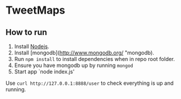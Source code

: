 TweetMaps
=========

How to run
--------
1.  Install [Nodejs](http://nodejs.org/ "Nodejs").
2.  Install [mongodb](http://www.mongodb.org/ "mongodb).
3.  Run `npm install` to install dependencies when in repo root folder.
4.  Ensure you have mongodb up by running `mongod`
5.  Start app `node index.js'

Use `curl http://127.0.0.1:8888/user` to check everything is up and running.
